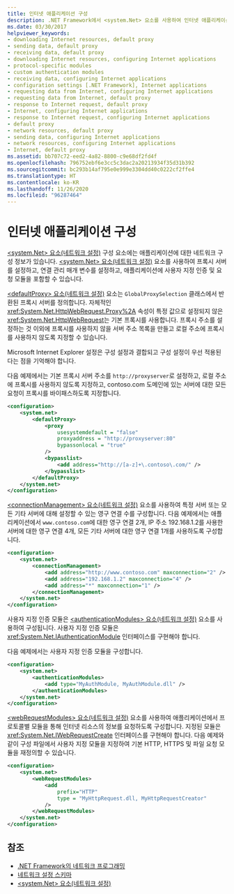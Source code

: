 ```yaml
---
title: 인터넷 애플리케이션 구성
description: .NET Framework에서 <system.Net> 요소를 사용하여 인터넷 애플리케이션을 구성하는 방법을 알아봅니다. 이 문서에는 예제 코드가 포함되어 있습니다.
ms.date: 03/30/2017
helpviewer_keywords:
- downloading Internet resources, default proxy
- sending data, default proxy
- receiving data, default proxy
- downloading Internet resources, configuring Internet applications
- protocol-specific modules
- custom authentication modules
- receiving data, configuring Internet applications
- configuration settings [.NET Framework], Internet applications
- requesting data from Internet, configuring Internet applications
- requesting data from Internet, default proxy
- response to Internet request, default proxy
- Internet, configuring Internet applications
- response to Internet request, configuring Internet applications
- default proxy
- network resources, default proxy
- sending data, configuring Internet applications
- network resources, configuring Internet applications
- Internet, default proxy
ms.assetid: bb707c72-eed2-4a82-8800-c9e68df2fd4f
ms.openlocfilehash: 796752ebf6e3cc5c3dac2a20213934f35d31b392
ms.sourcegitcommit: bc293b14af795e0e999e3304dd40c0222cf2ffe4
ms.translationtype: HT
ms.contentlocale: ko-KR
ms.lasthandoff: 11/26/2020
ms.locfileid: "96287464"
---
```

# <a name="configuring-internet-applications"></a>인터넷 애플리케이션 구성

[\<system.Net> 요소(네트워크 설정)](../configure-apps/file-schema/network/system-net-element-network-settings.md) 구성 요소에는 애플리케이션에 대한 네트워크 구성 정보가 있습니다. [\<system.Net> 요소(네트워크 설정)](../configure-apps/file-schema/network/system-net-element-network-settings.md) 요소를 사용하여 프록시 서버를 설정하고, 연결 관리 매개 변수를 설정하고, 애플리케이션에 사용자 지정 인증 및 요청 모듈을 포함할 수 있습니다.  
  
 [\<defaultProxy> 요소(네트워크 설정)](../configure-apps/file-schema/network/defaultproxy-element-network-settings.md) 요소는 `GlobalProxySelection` 클래스에서 반환된 프록시 서버를 정의합니다. 자체적인 <xref:System.Net.HttpWebRequest.Proxy%2A> 속성이 특정 값으로 설정되지 않은 <xref:System.Net.HttpWebRequest>는 기본 프록시를 사용합니다. 프록시 주소를 설정하는 것 이외에 프록시를 사용하지 않을 서버 주소 목록을 만들고 로컬 주소에 프록시를 사용하지 않도록 지정할 수 있습니다.  
  
 Microsoft Internet Explorer 설정은 구성 설정과 결합되고 구성 설정이 우선 적용된다는 점을 기억해야 합니다.  
  
 다음 예제에서는 기본 프록시 서버 주소를 `http://proxyserver`로 설정하고, 로컬 주소에 프록시를 사용하지 않도록 지정하고, contoso.com 도메인에 있는 서버에 대한 모든 요청이 프록시를 바이패스하도록 지정합니다.  
  
```xml  
<configuration>  
    <system.net>  
        <defaultProxy>  
            <proxy  
                usesystemdefault = "false"  
                proxyaddress = "http://proxyserver:80"  
                bypassonlocal = "true"  
            />  
            <bypasslist>  
                <add address="http://[a-z]+\.contoso\.com/" />  
            </bypasslist>  
        </defaultProxy>  
    </system.net>  
</configuration>  
```  
  
 [\<connectionManagement> 요소(네트워크 설정)](../configure-apps/file-schema/network/connectionmanagement-element-network-settings.md) 요소를 사용하여 특정 서버 또는 모든 기타 서버에 대해 설정할 수 있는 영구 연결 수를 구성합니다. 다음 예제에서는 애플리케이션에서 `www.contoso.com`에 대한 영구 연결 2개, IP 주소 192.168.1.2를 사용한 서버에 대한 영구 연결 4개, 모든 기타 서버에 대한 영구 연결 1개를 사용하도록 구성합니다.  
  
```xml  
<configuration>  
    <system.net>  
        <connectionManagement>  
            <add address="http://www.contoso.com" maxconnection="2" />  
            <add address="192.168.1.2" maxconnection="4" />  
            <add address="*" maxconnection="1" />  
        </connectionManagement>  
    </system.net>  
</configuration>  
```  
  
 사용자 지정 인증 모듈은 [\<authenticationModules> 요소(네트워크 설정)](../configure-apps/file-schema/network/authenticationmodules-element-network-settings.md) 요소를 사용하여 구성됩니다. 사용자 지정 인증 모듈은 <xref:System.Net.IAuthenticationModule> 인터페이스를 구현해야 합니다.  
  
 다음 예제에서는 사용자 지정 인증 모듈을 구성합니다.  
  
```xml  
<configuration>  
    <system.net>  
        <authenticationModules>  
            <add type="MyAuthModule, MyAuthModule.dll" />  
        </authenticationModules>  
    </system.net>  
</configuration>  
```  
  
 [\<webRequestModules> 요소(네트워크 설정)](../configure-apps/file-schema/network/webrequestmodules-element-network-settings.md) 요소를 사용하여 애플리케이션에서 프로토콜별 모듈을 통해 인터넷 리소스의 정보를 요청하도록 구성합니다. 지정된 모듈은 <xref:System.Net.IWebRequestCreate> 인터페이스를 구현해야 합니다. 다음 예제와 같이 구성 파일에서 사용자 지정 모듈을 지정하여 기본 HTTP, HTTPS 및 파일 요청 모듈을 재정의할 수 있습니다.  
  
```xml  
<configuration>  
    <system.net>  
        <webRequestModules>  
            <add  
                prefix="HTTP"  
                type = "MyHttpRequest.dll, MyHttpRequestCreator"  
            />  
        </webRequestModules>  
    </system.net>  
</configuration>  
```  
  
## <a name="see-also"></a>참조

- [.NET Framework의 네트워크 프로그래밍](index.md)
- [네트워크 설정 스키마](../configure-apps/file-schema/network/index.md)
- [\<system.Net> 요소(네트워크 설정)](../configure-apps/file-schema/network/system-net-element-network-settings.md)

